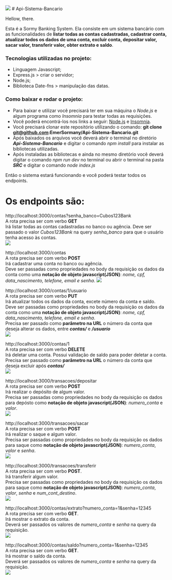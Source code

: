 
<img src="/imagens/lista_de_contas.png">
# Api-Sistema-Bancario

Hellow, there.

Esta é a Sormy Banking System. Ela consiste em um sistema bancário com as funcionalidades de **listar todas as contas cadastradas, cadastrar conta, atualizar todos os dados de uma conta, excluir conta, depositar valor, sacar valor, transferir valor, obter extrato e saldo**.

### Tecnologias utilizadas no projeto:
 *  Linguagem Javascript;
 *  Express.js  > criar o servidor;
 *  Node.js;
 *  Biblioteca Date-fns > manipulação das datas.

### Como baixar e rodar o projeto:
 * Para baixar e utilizar você precisará ter em sua máquina o *Node.js* e algum programa como *Insomnia* para testar todas as requisições.
 * Você poderá encontrá-los nos links a seguir: [Node.js](https://nodejs.org/en)  e  [Insomnia](https://insomnia.rest/download).
 * Você precisará clonar este repositório utilizando o comando: **git clone git@github.com:EmerSormany/Api-Sistema-Bancario.git**
 * Após baixados os arquivos você deverá abrir o terminal no diretório ***Api-Sistema-Bancario*** e digitar o comando *npm install* para instalar as bibliotecas utilizadas. 
 * Após instaladas as bibliotecas e ainda no mesmo diretório você deverá digitar o comando *npm run dev* no terminal ou abrir o terminal na pasta ***SRC*** e digitar o comando *node index.js*

Então o sistema estará funcionando e você poderá testar todos os endpoints.


# Os endpoints são: 

http://localhost:3000/contas?senha_banco=Cubos123Bank <br/>
A rota precisa ser com verbo **GET** <br/>
Irá listar todas as contas cadastradas no banco ou agência. Deve ser passado o valor *Cubos123Bank* na query *senha_banco* para que o usuário tenha acesso às contas. <br/>
<img src="/imagens/lista_de_contas.png">

http://localhost:3000/contas <br/>
A rota precisa ser com verbo **POST**  <br/>
Irá cadastrar uma conta no banco ou agência. <br/>
Deve ser passadas como propriedades no body da requisição os dados da conta como uma **notação de objeto javascript(JSON)**: *nome, cpf, data_nascimento, telefone, email e senha*. 
<img src="/imagens/requisicao_e_resposta_cadastrar conta.png">

http://localhost:3000/contas/1/usuario <br/>
A rota precisa ser com verbo **PUT**  <br/>
Irá atualizar todos os dados da conta, excete número da conta e saldo. Deve ser passadas como propriedades no body da requisição os dados da conta como uma **notação de objeto javascript(JSON)**: *nome, cpf, data_nascimento, telefone, email e senha*. <br/>
Precisa ser passado como **parâmetro na URL** o número da conta que deseja alterar os dados, entre ***contas/*** e ***/usuario*** <br/>
<img src="/imagens/requisicao_e_resposta_atualizar conta.png">

http://localhost:3000/contas/1 <br/>
A rota precisa ser com verbo **DELETE** <br/>
Irá deletar uma conta. Possui validação de saldo para poder deletar a conta. <br/>
Precisa ser passado como **parâmetro na URL** o número da conta que deseja excluir após ***contas/*** <br/>
<img src="/imagens/excluir_conta.png">

http://localhost:3000/transacoes/depositar <br/>
A rota precisa ser com verbo **POST**  <br/>
Irá realizar o depósito de algum valor. <br/>
Precisa ser passadas como propriedades no body da requisição os dados para depósto como **notação de objeto javascript(JSON)**: *numero_conta* e *valor*. <br/>
<img src="/imagens/deposito.png">

http://localhost:3000/transacoes/sacar <br/>
A rota precisa ser com verbo **POST**  <br/>
Irá realizar o saque e algum valor. <br/>
Precisa ser passadas como propriedades no body da requisição os dados para saque como **notação de objeto javascript(JSON)**: *numero_conta*, *valor* e *senha*. <br/>
<img src="/imagens/saque.png">

http://localhost:3000/transacoes/transferir <br/>
A rota precisa ser com verbo **POST**. <br/>
Irá transferir algum valor.<br/>
Precisa ser passadas como propriedades no body da requisição os dados para saque como **notação de objeto javascript(JSON)**: *numero_conta*, *valor*, *senha* e *num_cont_destino*. <br/>
<img src="/imagens/trasferencia.png">

http://localhost:3000/contas/extrato?numero_conta=1&senha=12345 <br/>
A rota precisa ser com verbo **GET**. <br/>
Irá mostrar o extrato da conta. <br/>
Deverá ser passados os valores de *numero_conta* e *senha* na query da requisição. <br/>
<img src="/imagens/extrato.png">

http://localhost:3000/contas/saldo?numero_conta=1&senha=12345 <br/>
A rota precisa ser com verbo **GET**.  <br/>
Irá mostrar o saldo da conta. <br/>
Deverá ser passados os valores de *numero_conta* e *senha* na query da requisição. <br/>
<img src="/imagens/saldo.png">
